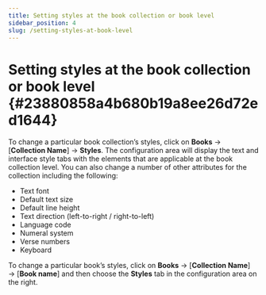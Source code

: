 ```yaml
---
title: Setting styles at the book collection or book level
sidebar_position: 4
slug: /setting-styles-at-book-level
---
```


# **Setting styles at the book collection or book level** {#23880858a4b680b19a8ee26d72ed1644}

To change a particular book collection’s styles, click on **Books** → [**Collection Name**] → **Styles**. The configuration area will display the text and interface style tabs with the elements that are applicable at the book collection level. You can also change a number of other attributes for the collection including the following:

- Text font
- Default text size
- Default line height
- Text direction (left-to-right / right-to-left)
- Language code
- Numeral system
- Verse numbers
- Keyboard

To change a particular book’s styles, click on **Books** → [**Collection Name**] → [**Book name**] and then choose the **Styles** tab in the configuration area on the right.

